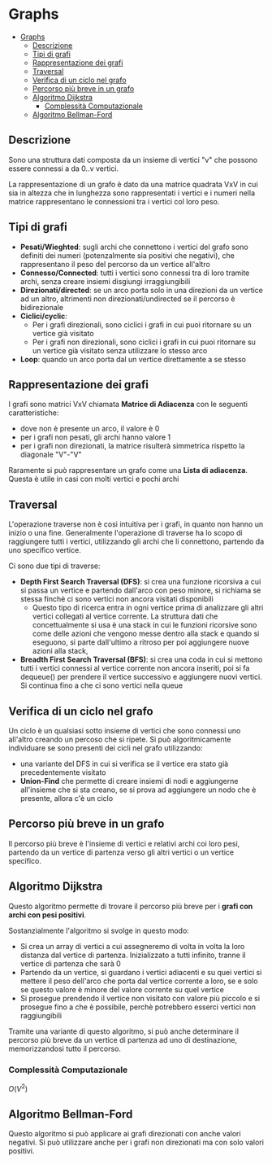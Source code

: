 # Graphs

- [Graphs](#graphs)
  - [Descrizione](#descrizione)
  - [Tipi di grafi](#tipi-di-grafi)
  - [Rappresentazione dei grafi](#rappresentazione-dei-grafi)
  - [Traversal](#traversal)
  - [Verifica di un ciclo nel grafo](#verifica-di-un-ciclo-nel-grafo)
  - [Percorso più breve in un grafo](#percorso-più-breve-in-un-grafo)
  - [Algoritmo Dijkstra](#algoritmo-dijkstra)
    - [Complessità Computazionale](#complessità-computazionale)
  - [Algoritmo Bellman-Ford](#algoritmo-bellman-ford)

## Descrizione

Sono una struttura dati composta da un insieme di vertici "v" che possono essere connessi a da 0..v vertici.

La rappresentazione di un grafo è dato da una matrice quadrata VxV in cui sia in altezza che in lunghezza sono rappresentati i vertici e i numeri nella matrice rappresentano le connessioni tra i vertici col loro peso.

## Tipi di grafi

- **Pesati/Wieghted**: sugli archi che connettono i vertici del grafo sono definiti dei numeri (potenzalmente sia positivi che negativi), che rappresentano il peso del percorso da un vertice all'altro
- **Connesso/Connected**: tutti i vertici sono connessi tra di loro tramite archi, senza creare insiemi disgiungi irraggiungibili
- **Direzionati/directed**: se un arco porta solo in una direzioni da un vertice ad un altro, altrimenti non direzionati/undirected se il percorso è bidirezionale
- **Ciclici/cyclic**:
  - Per i grafi direzionali, sono ciclici i grafi in cui puoi ritornare su un vertice già visitato
  - Per i grafi non direzionali, sono ciclici i grafi in cui puoi ritornare su un vertice già visitato senza utilizzare lo stesso arco
- **Loop**: quando un arco porta dal un vertice direttamente a se stesso

## Rappresentazione dei grafi

I grafi sono matrici VxV chiamata **Matrice di Adiacenza** con le seguenti caratteristiche:

- dove non è presente un arco, il valore è 0
- per i grafi non pesati, gli archi hanno valore 1
- per i grafi non direzionati, la matrice risulterà simmetrica rispetto la diagonale "V"-"V"

Raramente si può rappresentare un grafo come una **Lista di adiacenza**. Questa è utile in casi con molti vertici e pochi archi

## Traversal

L'operazione traverse non è cosi intuitiva per i grafi, in quanto non hanno un inizio o una fine. Generalmente l'operazione di traverse ha lo scopo di raggiungere tutti i vertici, utilizzando gli archi che li connettono, partendo da uno specifico vertice.

Ci sono due tipi di traverse:

- **Depth First Search Traversal (DFS)**: si crea una funzione ricorsiva a cui si passa un vertice e partendo dall'arco con peso minore, si richiama se stessa finchè ci sono vertici non ancora visitati disponibili
  - Questo tipo di ricerca entra in ogni vertice prima di analizzare gli altri vertici collegati al vertice corrente. La struttura dati che concettualmente si usa è una stack in cui le funzioni ricorsive sono come delle azioni che vengono messe dentro alla stack e quando si eseguono, si parte dall'ultimo a ritroso per poi aggiungere nuove azioni alla stack,
- **Breadth First Search Traversal (BFS)**: si crea una coda in cui si mettono tutti i vertici connessi al vertice corrente non ancora inseriti, poi si fa dequeue() per prendere il vertice successivo e aggiungere nuovi vertici. Si continua fino a che ci sono vertici nella queue

## Verifica di un ciclo nel grafo

Un ciclo è un qualsiasi sotto insieme di vertici che sono connessi uno all'altro creando un percoso che si ripete.
Si può algoritmicamente individuare se sono presenti dei cicli nel grafo utilizzando:

- una variante del DFS in cui si verifica se il vertice era stato già precedentemente visitato
- **Union-Find** che permette di creare insiemi di nodi e aggiungerne all'insieme che si sta creano, se si prova ad aggiungere un nodo che è presente, allora c'è un ciclo

## Percorso più breve in un grafo

Il percorso più breve è l'insieme di vertici e relativi archi coi loro pesi, partendo da un vertice di partenza verso gli altri vertici o un vertice specifico.

## Algoritmo Dijkstra

Questo algoritmo permette di trovare il percorso più breve per i **grafi con archi con pesi positivi**.

Sostanzialmente l'algoritmo si svolge in questo modo:

- Si crea un array di vertici a cui assegneremo di volta in volta la loro distanza dal vertice di partenza. Inizializzato a tutti infinito, tranne il vertice di partenza che sarà 0
- Partendo da un vertice, si guardano i vertici adiacenti e su quei vertici si mettere il peso dell'arco che porta dal vertice corrente a loro, se e solo se questo valore è minore del valore corrente su quel vertice
- Si prosegue prendendo il vertice non visitato con valore più piccolo e si prosegue fino a che è possibile, perchè potrebbero esserci vertici non raggiungibili

Tramite una variante di questo algoritmo, si può anche determinare il percorso più breve da un vertice di partenza ad uno di destinazione, memorizzandosi tutto il percorso.

### Complessità Computazionale

$O(V^2)$

## Algoritmo Bellman-Ford

Questo algoritmo si può applicare ai grafi direzionati con anche valori negativi. Si può utilizzare anche per i grafi non direzionati ma con solo valori positivi.
